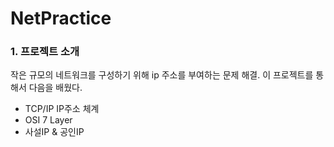 # NetPractice


### 1. 프로젝트 소개

작은 규모의 네트워크를 구성하기 위해 ip 주소를 부여하는 문제 해결.
이 프로젝트를 통해서 다음을 배웠다. 
* TCP/IP IP주소 체계
* OSI 7 Layer
* 사설IP & 공인IP


